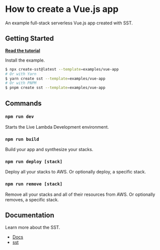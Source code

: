 # How to create a Vue.js app

An example full-stack serverless Vue.js app created with SST.

## Getting Started

[**Read the tutorial**](https://sst.dev/examples/how-to-create-a-vuejs-app-with-serverless.html)

Install the example.

```bash
$ npx create-sst@latest --template=examples/vue-app
# Or with Yarn
$ yarn create sst --template=examples/vue-app
# Or with PNPM
$ pnpm create sst --template=examples/vue-app
```

## Commands

### `npm run dev`

Starts the Live Lambda Development environment.

### `npm run build`

Build your app and synthesize your stacks.

### `npm run deploy [stack]`

Deploy all your stacks to AWS. Or optionally deploy, a specific stack.

### `npm run remove [stack]`

Remove all your stacks and all of their resources from AWS. Or optionally removes, a specific stack.

## Documentation

Learn more about the SST.

- [Docs](https://docs.sst.dev/)
- [sst](https://docs.sst.dev/packages/sst)
